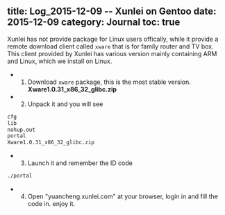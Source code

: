 title: Log_2015-12-09 -- Xunlei on Gentoo
date: 2015-12-09
category: Journal
toc: true
---
Xunlei has not provide package for Linux users offically, while it provide a remote download client called `xware` that is for family router and TV box. This client provided by Xunlei has various version mainly containing ARM and Linux, which we install on Linux.
* 1. Download `xware` package, this is the most stable version.
**Xware1.0.31_x86_32_glibc.zip**

* 2. Unpack it and you will see
```bash
cfg  
lib  
nohup.out  
portal  
Xware1.0.31_x86_32_glibc.zip
```
* 3. Launch it and remember the ID code
```bash
./portal
```
* 4. Open "yuancheng.xunlei.com" at your browser, login in and fill the code in. enjoy it.
